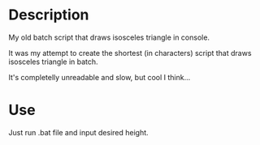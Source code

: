 # Description

My old batch script that draws isosceles triangle in console.

It was my attempt to create the shortest (in characters) script that draws isosceles triangle in batch.

It's completelly unreadable and slow, but cool I think...

# Use
Just run .bat file and input desired height.